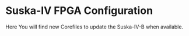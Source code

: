 # Suska-IV FPGA Configuration
Here You will find new Corefiles to update the Suska-IV-B when available.
